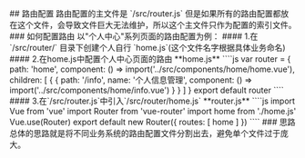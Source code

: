 <description>
## 路由配置
路由配置的主文件是 `/src/router.js` 但是如果所有的路由配置都放在这个文件，会导致文件巨大无法维护，所以这个主文件只作为配置的索引文件。
### 如何配置路由
以"个人中心"系列页面的路由配置为例：
#### 1.在 `/src/router/` 目录下创建个人自行 `home.js`(这个文件名字根据具体业务命名)
#### 2.在home.js中配置个人中心页面的路由
**home.js**
````js
var router = {
  path: 'home',
  component: () => import('../src/components/home/home.vue'),
  children: [
    {
      {
        path: '/info',
        name: '个人信息管理',
        component: () => import('../src/components/home/info.vue')
      }
    }
  ]
}
export default router
````
#### 3.在`/src/router.js`中引入`/src/router/home.js`
**router.js**
````js
import Vue from 'vue'
import Router from 'vue-router'
import home from './home.js'
Vue.use(Router)
export default new Router({
  routes: [
    home
  ]
})
````
### 思路
总体的思路就是将不同业务系统的路由配置文件分割出去，避免单个文件过于庞大。
</description>

